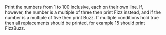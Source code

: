 Print the numbers from 1 to 100 inclusive, each on their own line.
If, however, the number is a multiple of three then print Fizz instead, and if the number is a multiple of five then print Buzz.
If multiple conditions hold true then all replacements should be printed, for example 15 should print FizzBuzz.